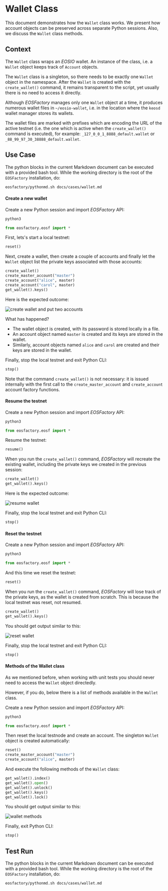 # Wallet Class


This document demonstrates how the `Wallet` class works. We present how account objects can be preserved across separate Python sessions. Also, we discuss the `Wallet` class methods.

## Context

The `Wallet` class wraps an *EOSIO* wallet. An instance of the class, i.e. a `Wallet` object keeps track of `Account` objects.

The `Wallet` class is a singleton, so there needs to be exactly one `Wallet` object in the namespace. After the `Wallet` is created with the `create_wallet()` command, it remains transparent to the script, yet usually there is no need to access it directly.

Although *EOSFactory* manages only one `Wallet` object at a time, it produces numerous wallet files in `~/eosio-wallet`, i.e. in the location where the `keosd` wallet manager stores its wallets.

The wallet files are marked with prefixes which are encoding the URL of the active testnet (i.e. the one which is active when the `create_wallet()` command is executed), for example: `_127_0_0_1_8888_default.wallet` or `_88_99_97_30_38888_default.wallet`.


## Use Case

The python blocks in the current Markdown document can be executed with a provided bash tool. While the working directory is the root of the `EOSFactory` installation, do:

```bash
eosfactory/pythonmd.sh docs/cases/wallet.md
```

#### Create a new wallet

Create a new Python session and import *EOSFactory* API:

```bash
python3
```

```python
from eosfactory.eosf import *
```

First, lets's start a local testnet:

```python
reset()
```

Next, create a wallet, then create a couple of accounts and finally let the `Wallet` object list the private keys associated with those accounts:

```python
create_wallet()
create_master_account("master")
create_account("alice", master)
create_account("carol", master)
get_wallet().keys()
```

Here is the expected outcome:

![create wallet and put two accounts](../images/create_wallet_put_two_accounts.png)

What has happened?

* The wallet object is created, with its password is stored locally in a file.
* An account object named `master` is created and its keys are stored in the wallet.
* Similarly, account objects named `alice` and `carol` are created and their keys are stored in the wallet.

Finally, stop the local testnet and exit Python CLI:

```python
stop()
```

Note that the command `create_wallet()` is not necessary: it is issued internally with the first call to the `create_master_account` and `create_account` account factory functions.

#### Resume the testnet

Create a new Python session and import *EOSFactory* API:

```bash
python3
```

```python
from eosfactory.eosf import *
```

Resume the testnet:

```python
resume()
```

When you run the `create_wallet()` command, *EOSFactory* will recreate the existing wallet, including the private keys we created in the previous session:

```python
create_wallet()
get_wallet().keys()
```

Here is the expected outcome:

![resume wallet](../images/resume_wallet.png)

Finally, stop the local testnet and exit Python CLI:

```python
stop()
```

#### Reset the testnet

Create a new Python session and import *EOSFactory* API:

```bash
python3
```

```python
from eosfactory.eosf import *
```

And this time we reset the testnet:

```python
reset()
```

When you run the `create_wallet()` command, *EOSFactory* will lose track of the private keys, as the wallet is created from scratch. This is because the local testnet was reset, not resumed.

```python
create_wallet()
get_wallet().keys()
```
You should get output similar to this:

![reset wallet](../images/reset_wallet.png)

Finally, stop the local testnet and exit Python CLI:

```python
stop()
```

#### Methods of the Wallet class

As we mentioned before, when working with unit tests you should never need to access the `Wallet` object directedly. 

However, if you do, below there is a list of methods available in the `Wallet` class.

Create a new Python session and import *EOSFactory* API:

```bash
python3
```

```python
from eosfactory.eosf import *
```

Then reset the local testnode and create an account. The singleton `Wallet` object is created automatically:

```python
reset()
create_master_account("master")
create_account("alice", master)
```

And execute the following methods of the `Wallet` class:

```python
get_wallet().index()
get_wallet().open()
get_wallet().unlock()
get_wallet().keys()
get_wallet().lock()
```

You should get output similar to this:

![wallet methods](../images/wallet_methods.png)

Finally, exit Python CLI:

```python
stop()
```

## Test Run

The python blocks in the current Markdown document can be executed with a provided bash tool. While the working directory is the root of the `EOSFactory` installation, do:

```bash
eosfactory/pythonmd.sh docs/cases/wallet.md
```
